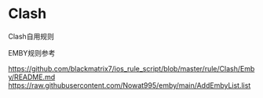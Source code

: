 # Clash
Clash自用规则

EMBY规则参考

https://github.com/blackmatrix7/ios_rule_script/blob/master/rule/Clash/Emby/README.md
https://raw.githubusercontent.com/Nowat995/emby/main/AddEmbyList.list
